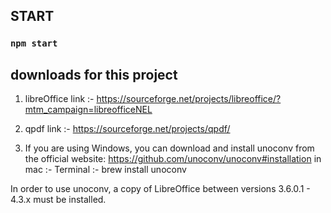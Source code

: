
## START
### `npm start`

## downloads for this project

1. libreOffice link :- https://sourceforge.net/projects/libreoffice/?mtm_campaign=libreofficeNEL

2. qpdf  link :- https://sourceforge.net/projects/qpdf/

3. If you are using Windows, you can download and install unoconv from the official website: https://github.com/unoconv/unoconv#installation
     in mac :- Terminal :- brew install unoconv

In order to use unoconv, a copy of LibreOffice between versions 3.6.0.1 - 4.3.x must be installed.
